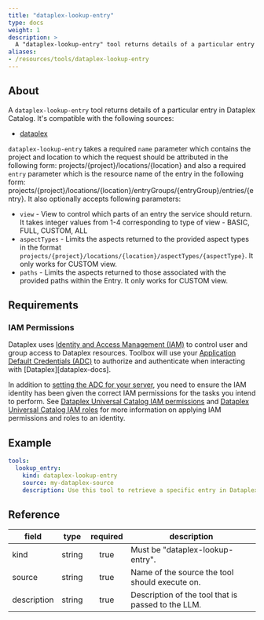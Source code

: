 ```yaml
---
title: "dataplex-lookup-entry"
type: docs
weight: 1
description: > 
  A "dataplex-lookup-entry" tool returns details of a particular entry in Dataplex Catalog.
aliases:
- /resources/tools/dataplex-lookup-entry
---
```


## About

A `dataplex-lookup-entry` tool returns details of a particular entry in Dataplex Catalog.
It's compatible with the following sources:

- [dataplex](../sources/dataplex.md)

`dataplex-lookup-entry` takes a required `name` parameter which contains the project and location to which the request should be attributed in the following form: projects/{project}/locations/{location} and also a required `entry` parameter which is the resource name of the entry in the following form: projects/{project}/locations/{location}/entryGroups/{entryGroup}/entries/{entry}. It also optionally accepts following parameters:
  - `view` - View to control which parts of an entry the service should return. It takes integer values from 1-4 corresponding to type of view - BASIC, FULL, CUSTOM, ALL
  - `aspectTypes` - Limits the aspects returned to the provided aspect types in the format `projects/{project}/locations/{location}/aspectTypes/{aspectType}`. It only works for CUSTOM view.
  - `paths` - Limits the aspects returned to those associated with the provided paths within the Entry. It only works for CUSTOM view.

## Requirements

### IAM Permissions

Dataplex uses [Identity and Access Management (IAM)][iam-overview] to control
user and group access to Dataplex resources. Toolbox will use your 
[Application Default Credentials (ADC)][adc] to authorize and authenticate when 
interacting with [Dataplex][dataplex-docs].

In addition to [setting the ADC for your server][set-adc], you need to ensure
the IAM identity has been given the correct IAM permissions for the tasks you
intend to perform. See [Dataplex Universal Catalog IAM permissions][iam-permissions] 
and [Dataplex Universal Catalog IAM roles][iam-roles] for more information on
applying IAM permissions and roles to an identity.

[iam-overview]: https://cloud.google.com/dataplex/docs/iam-and-access-control
[adc]: https://cloud.google.com/docs/authentication#adc
[set-adc]: https://cloud.google.com/docs/authentication/provide-credentials-adc
[iam-permissions]: https://cloud.google.com/dataplex/docs/iam-permissions
[iam-roles]: https://cloud.google.com/dataplex/docs/iam-roles

## Example

```yaml
tools:
  lookup_entry:
    kind: dataplex-lookup-entry
    source: my-dataplex-source
    description: Use this tool to retrieve a specific entry in Dataplex Catalog.
```

## Reference

| **field**   |                  **type**                  | **required** | **description**                                                                                  |
|-------------|:------------------------------------------:|:------------:|--------------------------------------------------------------------------------------------------|
| kind        |                   string                   |     true     | Must be "dataplex-lookup-entry".                                                                 |
| source      |                   string                   |     true     | Name of the source the tool should execute on.                                                   |
| description |                   string                   |     true     | Description of the tool that is passed to the LLM.                                               |